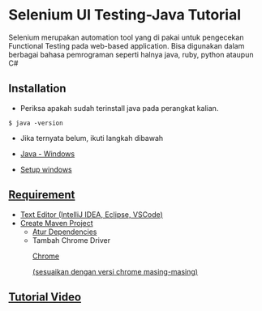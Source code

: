 # Selenium UI Testing-Java Tutorial

Selenium merupakan automation tool yang di pakai untuk pengecekan Functional Testing pada web-based application. Bisa digunakan dalam berbagai bahasa pemrograman seperti halnya java, ruby, python ataupun C#
## Installation
* Periksa apakah sudah terinstall java pada perangkat kalian.
```
$ java -version
```
* Jika ternyata belum, ikuti langkah dibawah
* <p align="left"> <a href="https://www.oracle.com/java/technologies/downloads/#jdk18-windows" target="_blank" > Java - Windows</p>
* <p align="left"> <a href="https://phoenixnap.com/kb/install-java-windows" target="_blank"> Setup windows </p>

## Requirement 
* Text Editor (IntelliJ IDEA, Eclipse, VSCode)
* Create Maven Project
  * [Atur Dependencies](https://mvnrepository.com/)
  * Tambah Chrome Driver <p> <a href="https://chromedriver.chromium.org/downloads" target="_blank"> Chrome </p> (sesuaikan dengan versi chrome masing-masing)
  
## Tutorial Video
